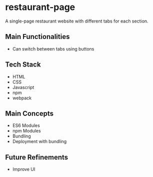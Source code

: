 # restaurant-page
A single-page restaurant website with different tabs for each section.

## Main Functionalities
- Can switch between tabs using buttons

## Tech Stack
- HTML
- CSS
- Javascript
- npm
- webpack

## Main Concepts
- ES6 Modules
- npm Modules
- Bundling
- Deployment with bundling

## Future Refinements
- Improve UI
